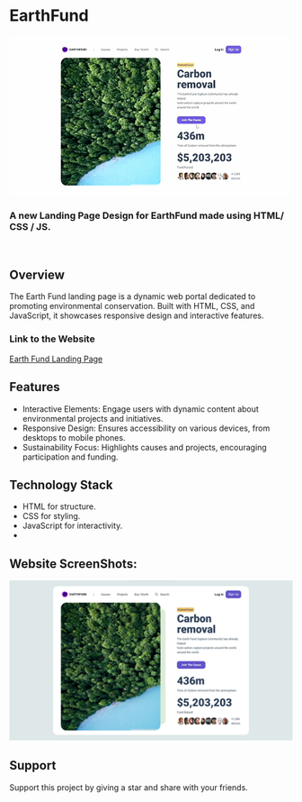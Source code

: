 # EarthFund

<p align="center">
<img src="/screenshots/ss.gif" width=700>
</p>

### A new Landing Page Design for EarthFund made using HTML/ CSS / JS.

<br>

## Overview

The Earth Fund landing page is a dynamic web portal dedicated to promoting environmental conservation. Built with HTML, CSS, and JavaScript, it showcases responsive design and interactive features.

### Link to the Website 
<a href="https://earth-fund.pages.dev/">Earth Fund Landing Page</a>

## Features
* Interactive Elements: Engage users with dynamic content about environmental projects and initiatives.
* Responsive Design: Ensures accessibility on various devices, from desktops to mobile phones.
* Sustainability Focus: Highlights causes and projects, encouraging participation and funding.

## Technology Stack
* HTML for structure.
* CSS for styling.
* JavaScript for interactivity.
* 
## Website ScreenShots:
<p align="center">
<img src="/screenshots/ss1.png" width=700>
</p>

## Support

Support this project by giving a star and share with your friends.
